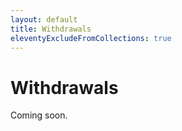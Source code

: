 ```yaml
---
layout: default
title: Withdrawals
eleventyExcludeFromCollections: true
---
```


# Withdrawals

Coming soon.

